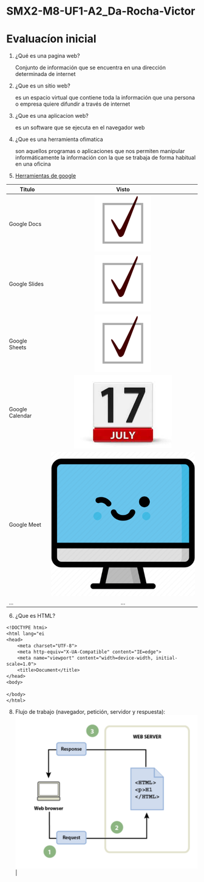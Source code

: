 # SMX2-M8-UF1-A2_Da-Rocha-Victor

# Evaluacíon inicial 

1. ¿Qué es una pagina web?

   Conjunto de información que se encuentra en una dirección determinada de internet

2. ¿Que es un sitio web?

    es un espacio virtual que contiene toda la información que una persona o empresa quiere difundir a través de internet

3. ¿Que es una aplicacion web?

   es un software que se ejecuta en el navegador web

4. ¿Que es una herramienta ofimatica 

   son aquellos programas o aplicaciones que nos permiten manipular informáticamente la información con la que se trabaja de forma habitual en una oficina

5.  [Herramientas de google](https://www.google.com/intl/es-419/chrome/browser-tools/ "Herramientas de google")

|Titulo |Visto|
|----------|:-----------:|
|Google Docs|![Imagen](https://github.com/DaRocha12/SMX2-M8-UF1-A2_Da-Rocha-Victor/blob/main/Check_mark.svg.JPG "Titulo opcional")|
|Google Slides|![Imagen](https://github.com/DaRocha12/SMX2-M8-UF1-A2_Da-Rocha-Victor/blob/main/Check_mark.svg.JPG "Titulo opcional")|
|Google Sheets|![Imagen](https://github.com/DaRocha12/SMX2-M8-UF1-A2_Da-Rocha-Victor/blob/main/Check_mark.svg.JPG "Titulo opcional")|
|Google Calendar|![Imagen](https://github.com/DaRocha12/SMX2-M8-UF1-A2_Da-Rocha-Victor/blob/main/calendario%20guay.jpg "Titulo opcional")|
|Google Meet|![Imagen](https://github.com/DaRocha12/SMX2-M8-UF1-A2_Da-Rocha-Victor/blob/main/4685720.jpg "Titulo opcional")|
|...|...|

6. ¿Que es HTML?

```
<!DOCTYPE htmi>
<html lang="ei
<head>
    <meta charset="UTF-8">
    <meta http-equiv="X-UA-Compatible" content="IE=edge">
    <meta name="viewport" content="width=device-width, initial-scale=1.0">
    <title>Document</title>
</head>
<body>

</body>
</html>
```

8. Flujo de trabajo (navegador, petición, servidor y respuesta):
![Imagen](https://github.com/DaRocha12/SMX2-M8-UF1-A2_Da-Rocha-Victor/blob/main/Captura%20de%20pantalla%202023-09-29%20162956.png "Titulo opcional")|